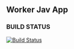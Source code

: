 ## Worker Jav App

  ### BUILD STATUS ###
  
  [![Build Status](http://34.105.180.36:8080/buildStatus/icon?job=insta-vote%2Fworker-build-job)](http://34.105.180.36:8080/job/insta-vote/job/worker-build-job/)
